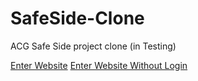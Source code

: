# SafeSide-Clone
ACG Safe Side project clone (in Testing)


[Enter Website](https://plushb9rry.github.io/SafeSide-Clone/index.html)
[Enter Website Without Login](https://plushb9rry.github.io/SafeSide-Clone/Secondpage/SecPage.html?text1=1234567890&psw=222222222222222222&remember=on&submit=Submit)

